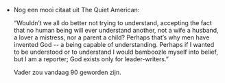 - Nog een mooi citaat uit The Quiet American: 
  
  “Wouldn’t we all do better not trying to understand, accepting the fact that no human being will ever understand another, not a wife a husband, a lover a mistress, nor a parent a child? Perhaps that’s why men have invented God -- a being capable of understanding. Perhaps if I wanted to be understood or to understand I would bamboozle myself into belief, but I am a reporter; God exists only for leader-writers.” 
  
  Vader zou vandaag 90 geworden zijn.
